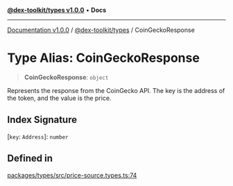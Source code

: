 [**@dex-toolkit/types v1.0.0**](../README.md) • **Docs**

***

[Documentation v1.0.0](../../../packages.md) / [@dex-toolkit/types](../README.md) / CoinGeckoResponse

# Type Alias: CoinGeckoResponse

> **CoinGeckoResponse**: `object`

Represents the response from the CoinGecko API.
The key is the address of the token, and the value is the price.

## Index Signature

 \[`key`: `Address`\]: `number`

## Defined in

[packages/types/src/price-source.types.ts:74](https://github.com/niZmosis/dex-toolkit/blob/3d8b41b44787b30fbea5de3ab4737662ffb61bc8/packages/types/src/price-source.types.ts#L74)
